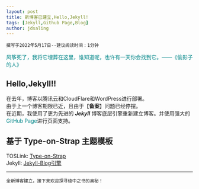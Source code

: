 ```yaml
---
layout: post
title: 新博客已建立,Hello,Jekyll!
tags: [Jekyll,Github Page,Blog]
author: jdsaling
---
```


~~~
撰写于2022年5月17日--建议阅读时间：1分钟
~~~

<font color="#008688">风筝死了，我将它埋葬在这里，谁知道呢，也许有一天你会找到它。——《偷影子的人》</font>

## **Hello,Jekyll!!**
在去年，博客以腾讯云和CloudFlare和WordPress进行部署。  
由于上一个博客期限已近，且由于【**备案**】问题已经停摆。  
在近期，我使用了更为先进的 <b>*Jekyll*</b> 博客底层引擎重新建立博客。并使用强大的<font color="#008688">GitHub Page</font>进行页面支持。

## **基于 Type-on-Strap 主题模板**
TOSLink: [Type-on-Strap](https://github.com/sylhare/Type-on-Strap)  
Jekyll: [Jekyll-Blog引擎](https://jekyllrb.com/)

---
~~~
全新博客建立，接下来欢迎探寻绫中之书的奥秘！
~~~

